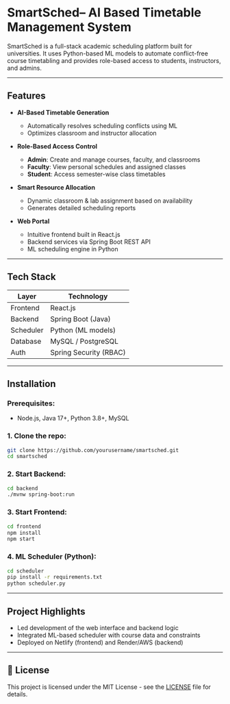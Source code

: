 #  SmartSched– AI Based Timetable Management System

SmartSched is a full-stack academic scheduling platform built for universities. It uses Python-based ML models to automate conflict-free course timetabling and provides role-based access to students, instructors, and admins.

---

##  Features

- **AI-Based Timetable Generation**
  - Automatically resolves scheduling conflicts using ML
  - Optimizes classroom and instructor allocation

- **Role-Based Access Control**
  - **Admin**: Create and manage courses, faculty, and classrooms
  - **Faculty**: View personal schedules and assigned classes
  - **Student**: Access semester-wise class timetables

- **Smart Resource Allocation**
  - Dynamic classroom & lab assignment based on availability
  - Generates detailed scheduling reports

- **Web Portal**
  - Intuitive frontend built in React.js
  - Backend services via Spring Boot REST API
  - ML scheduling engine in Python

---

##  Tech Stack

| Layer      | Technology          |
|------------|---------------------|
| Frontend   | React.js            |
| Backend    | Spring Boot (Java)  |
| Scheduler  | Python (ML models)  |
| Database   | MySQL / PostgreSQL  |
| Auth       | Spring Security (RBAC) |

---

##  Installation

### Prerequisites:
- Node.js, Java 17+, Python 3.8+, MySQL

### 1. Clone the repo:
```bash
git clone https://github.com/yourusername/smartsched.git
cd smartsched
````

### 2. Start Backend:

```bash
cd backend
./mvnw spring-boot:run
```

### 3. Start Frontend:

```bash
cd frontend
npm install
npm start
```

### 4. ML Scheduler (Python):

```bash
cd scheduler
pip install -r requirements.txt
python scheduler.py
```

---

##  Project Highlights

* Led development of the web interface and backend logic
* Integrated ML-based scheduler with course data and constraints
* Deployed on Netlify (frontend) and Render/AWS (backend)

---

## 📄 License

This project is licensed under the MIT License - see the [LICENSE](LICENSE) file for details.
